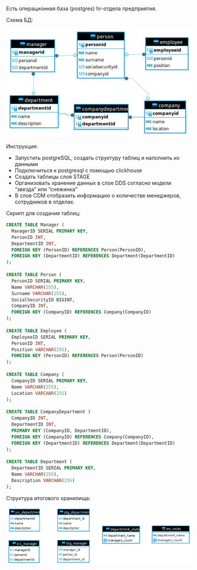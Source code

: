 Есть операционная база (postgres) hr-отдела предприятия.

Схема БД:

![DB schema](hr_db.png)

Инструкция:
- Запустить postgreSQL, создать структуру таблиц и наполнить их данными
- Подключиться к postgresql с помощью clickhouse
- Создать таблицы слоя STAGE
- Организовать хранение данных в слое DDS согласно модели “звезда” или “снежинка”
- В слое CDM отобразить информацию о количестве менеджеров, сотрудников в отделах.

Скрипт для создания таблиц:

```sql
CREATE TABLE Manager (
  ManagerID SERIAL PRIMARY KEY,
  PersonID INT,
  DepartmentID INT,
  FOREIGN KEY (PersonID) REFERENCES Person(PersonID),
  FOREIGN KEY (DepartmentID) REFERENCES Department(DepartmentID)
);

CREATE TABLE Person (
  PersonID SERIAL PRIMARY KEY,
  Name VARCHAR(255),
  Surname VARCHAR(255),
  SocialSecurityID BIGINT,
  CompanyID INT,
  FOREIGN KEY (CompanyID) REFERENCES Company(CompanyID)
);

CREATE TABLE Employee (
  EmployeeID SERIAL PRIMARY KEY,
  PersonID INT,
  Position VARCHAR(255),
  FOREIGN KEY (PersonID) REFERENCES Person(PersonID)
);

CREATE TABLE Company (
  CompanyID SERIAL PRIMARY KEY,
  Name VARCHAR(255),
  Location VARCHAR(255)
);

CREATE TABLE CompanyDepartment (
  CompanyID INT,
  DepartmentID INT,
  PRIMARY KEY (CompanyID, DepartmentID),
  FOREIGN KEY (CompanyID) REFERENCES Company(CompanyID),
  FOREIGN KEY (DepartmentID) REFERENCES Department(DepartmentID)
);

CREATE TABLE Department (
  DepartmentID SERIAL PRIMARY KEY,
  Name VARCHAR(255),
  Description VARCHAR(255)
);
```

Структура итогового хранилища:

![DB schema](company_dwh.png)